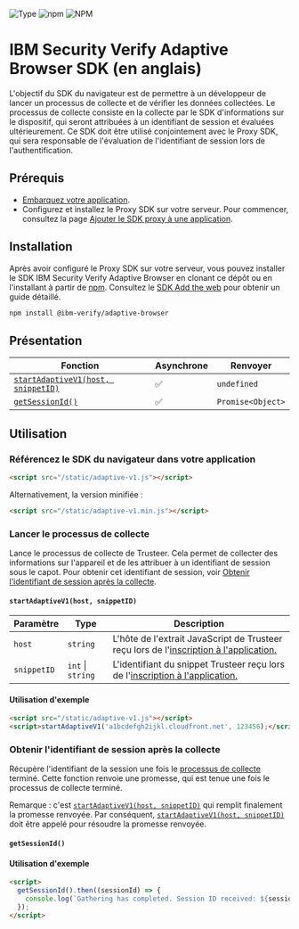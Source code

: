 ![Type](https://img.shields.io/badge/Type-JavaScript-blue.svg)
![npm](https://img.shields.io/npm/v/adaptive-browser-sdk.svg?style=plastic)
![NPM](https://img.shields.io/npm/l/adaptive-browser-sdk.svg?colorB=blue&style=plastic)

# IBM Security Verify Adaptive Browser SDK (en anglais)

L'objectif du SDK du navigateur est de permettre à un développeur de lancer un processus de collecte et de vérifier les données collectées. Le processus de collecte consiste en la collecte par le SDK d'informations sur le dispositif, qui seront attribuées à un identifiant de session et évaluées ultérieurement. Ce SDK doit être utilisé conjointement avec le Proxy SDK, qui sera responsable de l'évaluation de l'identifiant de session lors de l'authentification.

## Prérequis
- [Embarquez votre application](https://docs.verify.ibm.com/verify/docs/on-boarding-a-native-application).
- Configurez et installez le Proxy SDK sur votre serveur. Pour commencer, consultez la page [Ajouter le SDK proxy à une application](https://docs.verify.ibm.com/verify/docs/developing-a-native-web-application#add-the-proxy-sdk-to-the-application).

## Installation
Après avoir configuré le Proxy SDK sur votre serveur, vous pouvez installer le SDK IBM Security Verify Adaptive Browser en clonant ce dépôt ou en l'installant à partir de [npm](https://github.com/npm/cli). Consultez le [SDK Add the web](https://docs.verify.ibm.com/verify/docs/developing-a-native-web-application#add-the-proxy-sdk-to-the-application) pour obtenir un guide détaillé.

```bash
npm install @ibm-verify/adaptive-browser
```

## Présentation

| Fonction | Asynchrone | Renvoyer |
|----------------|-------|--------|
| [`startAdaptiveV1(host, snippetID)`](#start-the-collection-process) | ✅ | `undefined` |
| [`getSessionId()`](#get-the-session-id-after-collection) | ✅ | `Promise<Object>` |

## Utilisation

### Référencez le SDK du navigateur dans votre application

```html
<script src="/static/adaptive-v1.js"></script>
```

Alternativement, la version minifiée :
```html
<script src="/static/adaptive-v1.min.js"></script>
```

### Lancer le processus de collecte

Lance le processus de collecte de Trusteer. Cela permet de collecter des informations sur l'appareil et de les attribuer à un identifiant de session sous le capot. Pour obtenir cet identifiant de session, voir [Obtenir l'identifiant de session après la collecte](#get-the-session-id-after-collection).

#### `startAdaptiveV1(host, snippetID)`

| Paramètre | Type | Description |
|-------------|----------|-------------|
| `host` | `string` | L'hôte de l'extrait JavaScript de Trusteer reçu lors de l'[inscription à l'application.](https://docs.verify.ibm.com/verify/docs/on-boarding-a-native-application#enable-adaptive-sign-on) |
| `snippetID` | `int` \| `string` | L'identifiant du snippet Trusteer reçu lors de l'[inscription à l'application.](https://docs.verify.ibm.com/verify/docs/on-boarding-a-native-application#enable-adaptive-sign-on) |

#### Utilisation d'exemple

```html
<script src="/static/adaptive-v1.js"></script>
<script>startAdaptiveV1('a1bcdefgh2ijkl.cloudfront.net', 123456);</script>
```

### Obtenir l'identifiant de session après la collecte

Récupère l'identifiant de la session une fois le [processus de collecte](#start-the-collection-process) terminé. Cette fonction renvoie une promesse, qui est tenue une fois le processus de collecte terminé.

Remarque : c'est [`startAdaptiveV1(host, snippetID)`](#start-the-collection-process) qui remplit finalement la promesse renvoyée. Par conséquent, [`startAdaptiveV1(host, snippetID)`](#start-the-collection-process) doit être appelé pour résoudre la promesse renvoyée.

#### `getSessionId()`


#### Utilisation d'exemple

```html
<script>
  getSessionId().then((sessionId) => {
    console.log(`Gathering has completed. Session ID received: ${sessionId}`);
  });
</script>
```

<!-- v2.3.7 : caits-prod-app-gp_webui_20241231T140459-5_en_fr -->